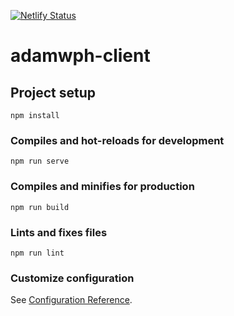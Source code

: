 [![Netlify Status](https://api.netlify.com/api/v1/badges/cd9b11b4-0a99-4315-be8f-97dd55fcddc9/deploy-status)](https://app.netlify.com/sites/infallible-swartz-e5bb2c/deploys)

# adamwph-client

## Project setup

```
npm install
```

### Compiles and hot-reloads for development

```
npm run serve
```

### Compiles and minifies for production

```
npm run build
```

### Lints and fixes files

```
npm run lint
```

### Customize configuration

See [Configuration Reference](https://cli.vuejs.org/config/).
